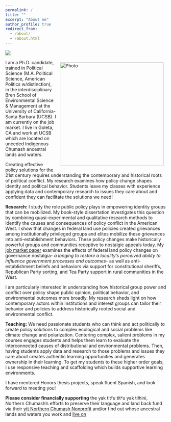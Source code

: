 ```yaml
---
permalink: /
title: ""
excerpt: "About me"
author_profile: true
redirect_from: 
  - /about/
  - /about.html
---
```


![](images/carrizo_nm.jpeg)

<img align="right" src="https://elliottfinn.github.io/images/elliott_mountain.jpeg" alt="Photo" style="width: 325px; border-radius: 10px; padding: 8px 8px 8px 8px"/>

I am a Ph.D. candidate, trained in Political Science (M.A. Political Science, American Politics w/distinction), in the interdisciplinary Bren School of Environmental Science & Management at the University of California- Santa Barbara (UCSB). I am currently on the job market. I live in Goleta, CA and work at UCSB which are located on unceded Indigenous Chumash ancestral lands and waters.

Creating effective policy solutions for the 21st century requires understanding the contemporary and historical roots of political conflict. My  research examines how policy change shapes identity and political behavior. Students leave my classes with experience applying data and contemporary research to issues they care about and confident they can facilitate the solutions we need!

**Research:**
I study the role public policy plays in empowering identity groups that can be mobilized. My book-style dissertation investigates this question by combining quasi-experimental and qualitative research methods to identify the causes and consequences of policy conflict in the American West. I show that changes in federal land use policies created grievances among institutionally privileged groups and elites mobilize these grievances into anti-establishment behaviors. These policy changes make historically powerful groups and communities receptive to nostalgic appeals today. My [job market paper](https://drive.google.com/file/d/1riY-3sXkG-a3VEzpAZSZnHZFmNloxCju/view) examines the effects of federal land policy changes on governance nostalgia- *a longing to restore a locality’s perceived ability to influence government processes and outcomes*- as well as anti-establishment beliefs and behaviors via support for constitutional sheriffs, Republican Party sorting, and Tea Party support in rural communities in the West.

I am particularly interested in understanding how historical group power and conflict over policy shape public opinion, political behavior, and environmental outcomes more broadly. My research sheds light on how contemporary actors within institutions and interest groups can tailor their behavior and policies to address historically rooted social and environmental conflict.

**Teaching:**
We need passionate students who can think and act politically to create policy solutions to complex ecological and social problems like climate change and polarization. Centering complex, salient problems in my courses engages students and helps them learn to evaluate the interconnected causes of distributional and environmental problems. Then, having students apply data and research to those problems and issues they care about creates authentic learning opportunities and generates ownership in their learning. To get my students to these higher order goals, I use responsive teaching and scaffolding which builds supportive learning environments.

I have mentored Honors thesis projects, speak fluent Spanish, and look forward to meeting you!

**Please consider financially supporting** the yak titʸu titʸu yak tiłhini, Northern Chumash’s efforts to preserve their language and land back fund via their [ytt Northern Chumash Nonprofit](https://www.paypal.com/donate/?hosted_button_id=6AJAB9ZWSPWM4) and/or find out whose ancestral lands and waters you work and [live on](https://native-land.ca/)


<!--tudies the intersections between policy and policymakers, local organizations, and individuals. Who controls the resources and makes land management or policy decisions, and how are benefits through use, non-use, or extraction distributed? As an undergraduate Elliott investigated the connections between individuals’ outdoor recreation participation, place of residence, and environmental worldviews. For the last three years, Elliott worked and traveled throughout Europe and South America, most extensively in Turkey and Colombia. When not in the office Elliott can be found hiking and backpacking across the public lands he enjoys studying. -->


<!--I am a Ph.D. candidate in economics and environmental science at UC Santa Barbara, and a <a href="https://ucigcc.org/people/vincent-thivierge/">2022-2023 Dissertation Fellow</a> at the University of California Institute on Global Conflict and Cooperation. 

I will be a S.V. Ciriacy-Wantrup Postdoctoral Fellow at UC Berkeley ARE next year, before joining the University of Ottawa as an Assistant Professor.

I broadly study the efficiency, effectiveness, and equity impacts of environmental policies for global and local air pollutants. My [job market paper](https://vthivierge.github.io/files/efficiency.pdf) develops an empirical framework for estimating the allocative efficiency changes of environmental markets, and applies it to landmark U.S. air pollution cap-and-trade markets. 

Other ongoing projects examine the effectiveness of carbon tariffs in reducing carbon leakage, and the air pollution and health effects of the energy transition.

I formerly worked as a researcher for think-tanks and University-based policy research institutes in Canada. I thrive to generate rigorous yet policy-relevant research. My work has been cited by the <a href="https://www.bankofcanada.ca/wp-content/uploads/2018/06/fsr-june2018.pdf">Bank of Canada</a>, <a href="https://publications.gc.ca/collections/collection_2021/eccc/En4-423-1-2021-eng.pdf">Environment and Climate Change Canada</a>, in the <a href="https://www.scc-csc.ca/case-dossier/info/af-ma-eng.aspx?cas=37627">Supreme Court of Canada</a>, the <a href="https://calepa.ca.gov/2021/04/21/press-release-carbon-neutrality-studies-identify-potential-paths-for-california-to-reach-2045-goal/">California EPA</a>, and the <a href="https://www.oecd.org/economy/surveys/Canada-2021-OECD-economic-survey-overview.pdf">OECD</a>.

I published papers and reports on the impacts of carbon pricing on household gasoline consumption, industry competitiveness, and on the distributional implications for households.-->